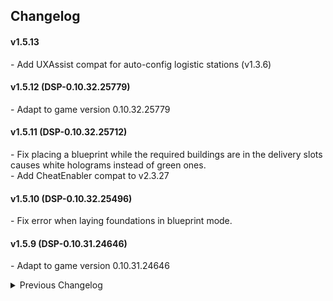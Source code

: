 ## Changelog

#### v1.5.13
\- Add UXAssist compat for auto-config logistic stations (v1.3.6)  

#### v1.5.12 (DSP-0.10.32.25779)
\- Adapt to game version 0.10.32.25779  

#### v1.5.11 (DSP-0.10.32.25712)  
\- Fix placing a blueprint while the required buildings are in the delivery slots causes white holograms instead of green ones.  
\- Add CheatEnabler compat to v2.3.27  

#### v1.5.10 (DSP-0.10.32.25496)
\- Fix error when laying foundations in blueprint mode.  

#### v1.5.9 (DSP-0.10.31.24646)
\- Adapt to game version 0.10.31.24646  

<details>
<summary>Previous Changelog</summary>

#### v1.5.8
\- Remove CheatEnabler compat  

#### v1.5.7 (DSP-0.10.30.23430)
\- Update CheatEnabler compat to v2.3.26  

#### v1.5.6 (DSP-0.10.29.22015)
\- Add BlueprintTweaks v1.6.4 compat for allowing foundation blueprint to use delivery slots.  

#### v1.5.5
\- Add upper limit to StackSizeMultiplier(1M) and PlayerPackageStackSize(1,000M).  

#### v1.5.4
\- Add config `AutoRefillWarper`.  

#### v1.5.3 (DSP-0.10.29.21950)  
\- Add config `EnableFastReplicator`.  

#### v1.5.2 (DSP-0.10.29.21904)
\- Fix that rebuilding doesn't take item in delivery slots.  

#### v1.5.1 (DSP-0.10.29.28154)
\- Fix for drone logic code refactor.  
\- Remove config `EnableHologram`  
\- Add Auxilaryfunction v2.5.1 compat for auto fly to unfinished bulding.  

#### v1.5.0 (DSP-0.10.28.21308)
\- Add config `EnableHologram`, `EnableArchitectMode`. Default are false.  
\- Update NebulaAPI compat version to 2.0.0 (pre-release version)  

#### v1.4.2 (DSP-0.10.28.21172)
\- Add config `SortToDelieverySlots`. Default is false.  

#### v1.4.1 (DSP-0.10.28.21172)
\- Move item into delivery slots before sorting.  
\- Add compat to UnlimitedFoundations, Infinitefoundations  
\- `UseLogisticSlots` now support upgarde, instant manual build, turrent hand fill.  

#### v1.4.0 (DSP-0.10.28.21014)
\- Add config option `AutoRefillFuel`  
\- Support `UseLogisticSlots` for ammo refill and removing enemy base.  
\- Fix a bug that pinned inventory slots don't apply to new stack size.  
\- Fix a bug that some delivery slots aren't detected after storage size upgrade.  

v1.3.1 - Fix stack size overwirte gets reset after setting the item filter.  
v1.3.0 - Support DSP-0.10.28.20779, upgrade compats.  
v1.2.3 - Fix Nebula, Multfunction_mod, CheatEnabler(v2.2.7) compat.  
v1.2.2 - UseLogisticSlots for blueprint paste. Add Multifunction_mod(ArchitectMode), RebindBuildBar compat.  
v1.2.1 - UseLogisticSlots for Auto Replenish. Add Nebula compat.  
v1.2.0 - Add `UseLogisticSlots`, `StackMultiplier` config options. Add CheatEnabler(ArchitectMode) compat.  
v1.1.1 - Apply `StackSize` setting to fuel chamber and warper slot.  
v1.1.0 - Add `StackSize` config option. Now can apply mod config changes in game settings.  
v1.0.1 - Fix a bug that some logistics  solts are not usable.  
v1.0.0 - Initial release. (DSP-0.9.27.15466)  

</details>